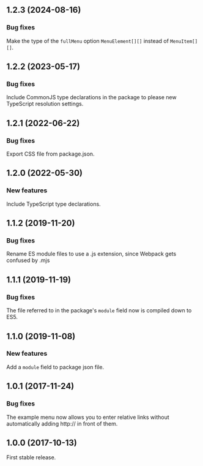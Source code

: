 ## 1.2.3 (2024-08-16)

### Bug fixes

Make the type of the `fullMenu` option `MenuElement[][]` instead of `MenuItem[][]`.

## 1.2.2 (2023-05-17)

### Bug fixes

Include CommonJS type declarations in the package to please new TypeScript resolution settings.

## 1.2.1 (2022-06-22)

### Bug fixes

Export CSS file from package.json.

## 1.2.0 (2022-05-30)

### New features

Include TypeScript type declarations.

## 1.1.2 (2019-11-20)

### Bug fixes

Rename ES module files to use a .js extension, since Webpack gets confused by .mjs

## 1.1.1 (2019-11-19)

### Bug fixes

The file referred to in the package's `module` field now is compiled down to ES5.

## 1.1.0 (2019-11-08)

### New features

Add a `module` field to package json file.

## 1.0.1 (2017-11-24)

### Bug fixes

The example menu now allows you to enter relative links without automatically adding http:// in front of them.

## 1.0.0 (2017-10-13)

First stable release.
